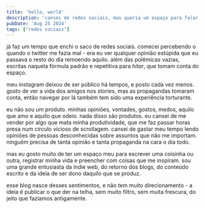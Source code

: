 ```yaml
---
title: 'hello, world'
description: 'cansei de redes sociais, mas queria um espaço para falar o que penso.'
pubDate: 'Aug 25 2024'
tags: ["redes sociais"]
---
```

já faz um tempo que enchi o saco de redes sociais. comecei percebendo o quando o twitter me fazia mal - era eu ver qualquer opinião estúpida que eu passava o resto do dia remoendo aquilo. além das polêmicas vazias, escritas naquela fórmula padrão e repetitiva para *hitar*, que tomam conta do espaço.

meu instagram deixou de ser público há tempos, e posto cada vez menos. gosto de ver a vida dos amigos nos stories, mas as propagandas tomaram conta, então navegar por lá também tem sido uma experiência torturante.

eu não sou um produto. minhas opiniões, vontades, gostos, medos, aquilo que amo e aquilo que odeio. nada disso são produtos. eu cansei de me vender por algo que mata minha produtividade, que me faz passar horas presa num círculo vicioso de scrollagem. cansei de gastar meu tempo lendo opiniões de pessoas desconhecidas sobre assuntos que não me importam. ninguém precisa de tanta opinião e tanta propaganda na cara o dia todo.

mas eu gosto muito de ter um espaço meu para escrever uma coisinha ou outra, registrar minha vida e preencher com coisas que me inspiram. sou uma grande entusiasta da indie web, do retorno dos blogs, do conteúdo escrito e da ideia de ser dono daquilo que se produz.

esse blog nasce desses sentimentos, e não tem muito direcionamento - a ideia é publicar o que der na telha, sem muito filtro, sem muita frescura, do jeito que fazíamos antigamente.